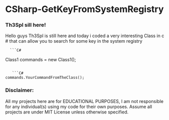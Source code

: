 # CSharp-GetKeyFromSystemRegistry

### Th3Spl sill here!

Hello guys Th3Spl is still here and today i coded a very interesting Class in c # that can allow you to search for some key in the system registry 


      ```C#
   Class1 commands = new Class1();
   ```
   
      ```C#
   commands.YourCommandFromTheClass();
   ```
   
   
### Disclaimer:
All my projects here are for EDUCATIONAL PURPOSES, I am not responsible for any individual(s) using my code for their own purposes. Assume all projects are under MIT License unless otherwise specified.
